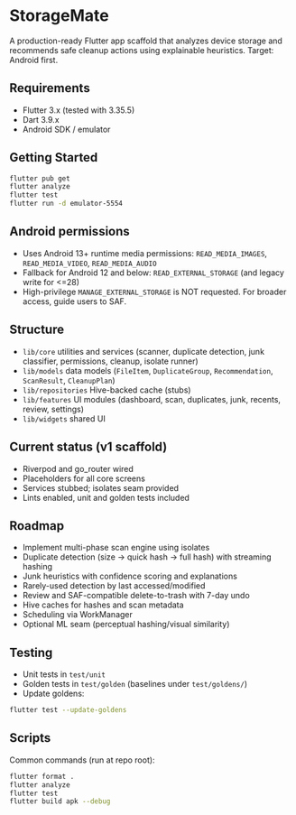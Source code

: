 # StorageMate

A production-ready Flutter app scaffold that analyzes device storage and recommends safe cleanup actions using explainable heuristics. Target: Android first.

## Requirements
- Flutter 3.x (tested with 3.35.5)
- Dart 3.9.x
- Android SDK / emulator

## Getting Started
```bash
flutter pub get
flutter analyze
flutter test
flutter run -d emulator-5554
```

## Android permissions
- Uses Android 13+ runtime media permissions: `READ_MEDIA_IMAGES`, `READ_MEDIA_VIDEO`, `READ_MEDIA_AUDIO`
- Fallback for Android 12 and below: `READ_EXTERNAL_STORAGE` (and legacy write for <=28)
- High-privilege `MANAGE_EXTERNAL_STORAGE` is NOT requested. For broader access, guide users to SAF.

## Structure
- `lib/core` utilities and services (scanner, duplicate detection, junk classifier, permissions, cleanup, isolate runner)
- `lib/models` data models (`FileItem`, `DuplicateGroup`, `Recommendation`, `ScanResult`, `CleanupPlan`)
- `lib/repositories` Hive-backed cache (stubs)
- `lib/features` UI modules (dashboard, scan, duplicates, junk, recents, review, settings)
- `lib/widgets` shared UI

## Current status (v1 scaffold)
- Riverpod and go_router wired
- Placeholders for all core screens
- Services stubbed; isolates seam provided
- Lints enabled, unit and golden tests included

## Roadmap
- Implement multi-phase scan engine using isolates
- Duplicate detection (size → quick hash → full hash) with streaming hashing
- Junk heuristics with confidence scoring and explanations
- Rarely-used detection by last accessed/modified
- Review and SAF-compatible delete-to-trash with 7-day undo
- Hive caches for hashes and scan metadata
- Scheduling via WorkManager
- Optional ML seam (perceptual hashing/visual similarity)

## Testing
- Unit tests in `test/unit`
- Golden tests in `test/golden` (baselines under `test/goldens/`)
- Update goldens:
```bash
flutter test --update-goldens
```

## Scripts
Common commands (run at repo root):
```bash
flutter format .
flutter analyze
flutter test
flutter build apk --debug
```
